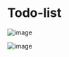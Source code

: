 # Todo-list


![image](https://user-images.githubusercontent.com/61703896/214224758-bce299d5-076c-45fb-87e9-32dcb3e76f6b.png)


![image](https://user-images.githubusercontent.com/61703896/214225117-bd31eaeb-52c4-4900-935f-2b11b8c39752.png)
